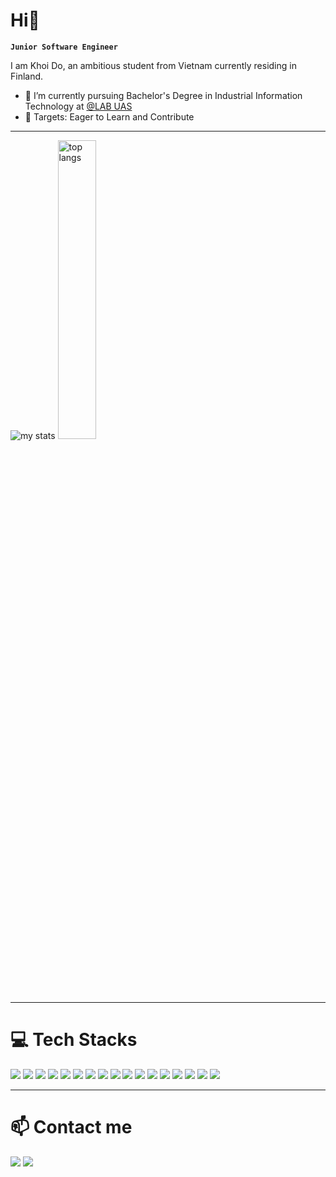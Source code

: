 # Hi👋
**`Junior Software Engineer`**

I am Khoi Do, an ambitious student from Vietnam currently residing in Finland.

- 🌱 I’m currently pursuing Bachelor's Degree in Industrial Information Technology at [@LAB UAS](https://lab.fi/en)
- 🎯 Targets: Eager to Learn and Contribute

---
<picture align="left">
  <img alt="my stats"  src="https://github-readme-stats.vercel.app/api?username=khoidm2004&theme=tokyonight&show_icons=true&hide_border=true&count_private=true&hide_rank=true"/>
</picture>
<picture align="left">
  <img alt="top langs" width="35%" src="https://github-readme-stats.vercel.app/api/top-langs/?username=khoidm2004&theme=tokyonight&show_icons=true&hide_border=true&layout=compact"/>
</picture>

---
# 💻 Tech Stacks
<p>
  <img src="https://img.shields.io/badge/Python-87CEEB?style=for-the-badge&logo=python">
  <img src="https://img.shields.io/badge/HTML5-FF4500?style=for-the-badge&logo=html5&logoColor=white">
  <img src="https://img.shields.io/badge/CSS3-1E90FF?style=for-the-badge&logo=html5&logoColor=white">
  <img src="https://img.shields.io/badge/JavaScript-F7DF1E?style=for-the-badge&logo=javascript&logoColor=black" />
  <img src="https://img.shields.io/badge/TypeScript-007ACC?style=for-the-badge&logo=typescript&logoColor=white" />
  <img src="https://img.shields.io/badge/C%2B%2B-1E90FF?style=for-the-badge&logo=c%2B%2B&logoColor=white">
  <img src="https://img.shields.io/badge/React&Native-20232A?style=for-the-badge&logo=react&logoColor=61DAFB" />
  <img src="https://img.shields.io/badge/Vite-DA70D6?style=for-the-badge&logo=vite&logoColor=gold">
  <img src="https://img.shields.io/badge/Node.js-9ACD32?style=for-the-badge&logo=node.js&logoColor=white" />
  <img src="https://img.shields.io/badge/Mocha-8B4513?style=for-the-badge&logo=mocha&logoColor=white">
  <img src="https://img.shields.io/badge/Chai-8B4513?style=for-the-badge&logo=chai">
  <img src="https://img.shields.io/badge/Jest-%23f95959?style=for-the-badge&logo=jest">
  <img src="https://img.shields.io/badge/selenium-%2353e645?style=for-the-badge&logo=selenium&logoColor=white">
  <img src="https://img.shields.io/badge/sqlite-%234289e9?style=for-the-badge&logo=sqlite&logoColor=white">
  <img src="https://img.shields.io/badge/MySQL%20-%20%23000?style=for-the-badge&logo=mysql&labelColor=%2300bbf0&color=%2300bbf0">
  <img src="https://img.shields.io/badge/Firebase-%23FF6347?style=for-the-badge&logo=firebase">
 <img src="https://img.shields.io/badge/Raspberry%20Pi-%237FFF00?style=for-the-badge&logo=raspberrypi&logoColor=%23DC143C">


</p>

---

# 📫 Contact me
<a href="https://www.linkedin.com/in/minh-khoi-do-827525253/" target="_blank"><img src="https://img.shields.io/badge/LinkedIn-0000FF?style=for-the-badge&logo=linkedin"></a>
<a href="mailto:khoidm2004@gmail.com"><img src="https://img.shields.io/badge/Gmail-D14836?style=for-the-badge&logo=gmail&logoColor=white"></a>

